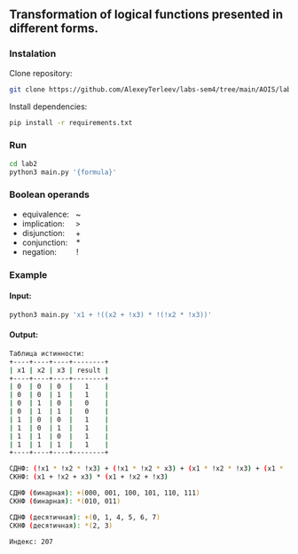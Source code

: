## Transformation of logical functions presented in different forms.

### Instalation

Clone repository:
```bash
git clone https://github.com/AlexeyTerleev/labs-sem4/tree/main/AOIS/lab2
```

Install dependencies:
```bash
pip install -r requirements.txt
```

### Run

```bash
cd lab2
python3 main.py '{formula}'
```

### Boolean operands
* equivalence: &nbsp; ~
* implication: &nbsp;&nbsp;&nbsp; >   
* disjunction: &nbsp;&nbsp;&nbsp; +
* conjunction: &nbsp;&nbsp; *
* negation: &nbsp;&nbsp;&nbsp;&nbsp;&nbsp;&nbsp;&nbsp; !

### Example

#### Input:
```bash
python3 main.py 'x1 + !((x2 + !x3) * !(!x2 * !x3))'
```
#### Output:
```bash
Таблица истинности: 
+----+----+----+--------+
| x1 | x2 | x3 | result |
+----+----+----+--------+
| 0  | 0  | 0  |   1    |
| 0  | 0  | 1  |   1    |
| 0  | 1  | 0  |   0    |
| 0  | 1  | 1  |   0    |
| 1  | 0  | 0  |   1    |
| 1  | 0  | 1  |   1    |
| 1  | 1  | 0  |   1    |
| 1  | 1  | 1  |   1    |
+----+----+----+--------+

СДНФ: (!x1 * !x2 * !x3) + (!x1 * !x2 * x3) + (x1 * !x2 * !x3) + (x1 * !x2 * x3) + (x1 * x2 * !x3) + (x1 * x2 * x3)
СКНФ: (x1 + !x2 + x3) * (x1 + !x2 + !x3)

СДНФ (бинарная): +(000, 001, 100, 101, 110, 111)
СКНФ (бинарная): *(010, 011)

СДНФ (десятичная): +(0, 1, 4, 5, 6, 7)
СКНФ (десятичная): *(2, 3)

Индекс: 207 
```